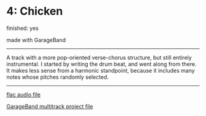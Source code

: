 # 4: Chicken

finished: yes

made with GarageBand

---

A track with a more pop-oriented verse-chorus structure, but still entirely instrumental. I started by writing the drum beat, and went along from there. It makes less sense from a harmonic standpoint, because it includes many notes whose pitches randomly selected.

---
[flac audio file](files/chicken.flac)

[GarageBand multitrack project file](files/chicken.band)

